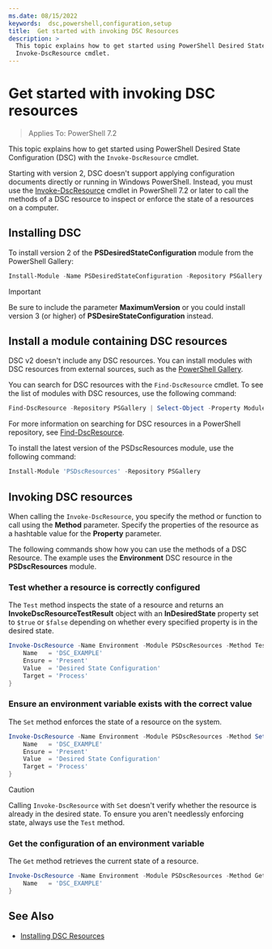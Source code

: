 ```yaml
---
ms.date: 08/15/2022
keywords:  dsc,powershell,configuration,setup
title:  Get started with invoking DSC Resources
description: >
  This topic explains how to get started using PowerShell Desired State Configuration (DSC) with the
  Invoke-DscResource cmdlet.
---
```


# Get started with invoking DSC resources

> Applies To: PowerShell 7.2

This topic explains how to get started using PowerShell Desired State Configuration (DSC) with the
`Invoke-DscResource` cmdlet.

Starting with version 2, DSC doesn't support applying configuration documents directly or running in
Windows PowerShell. Instead, you must use the [Invoke-DscResource][1] cmdlet in PowerShell 7.2 or
later to call the methods of a DSC resource to inspect or enforce the state of a resources on a
computer.

## Installing DSC

To install version 2 of the **PSDesiredStateConfiguration** module from the PowerShell Gallery:

```powershell
Install-Module -Name PSDesiredStateConfiguration -Repository PSGallery -MaximumVersion 2.99
```

> [!IMPORTANT]
> Be sure to include the parameter **MaximumVersion** or you could install version 3 (or higher) of
> **PSDesireStateConfiguration** instead.

## Install a module containing DSC resources

DSC v2 doesn't include any DSC resources. You can install modules with DSC resources from external
sources, such as the [PowerShell Gallery][2].

You can search for DSC resources with the `Find-DscResource` cmdlet. To see the list of modules with
DSC resources, use the following command:

```powershell
Find-DscResource -Repository PSGallery | Select-Object -Property ModuleName, Version -Unique
```

For more information on searching for DSC resources in a PowerShell repository, see
[Find-DscResource][3].

To install the latest version of the PSDscResources module, use the following command:

```PowerShell
Install-Module 'PSDscResources' -Repository PSGallery
```

## Invoking DSC resources

When calling the `Invoke-DscResource`, you specify the method or function to call using the
**Method** parameter. Specify the properties of the resource as a hashtable value for the
**Property** parameter.

The following commands show how you can use the methods of a DSC Resource. The example uses the
**Environment** DSC resource in the **PSDscResources** module.

### Test whether a resource is correctly configured

The `Test` method inspects the state of a resource and returns an **InvokeDscResourceTestResult**
object with an **InDesiredState** property set to `$true` or `$false` depending on whether every
specified property is in the desired state.

```powershell
Invoke-DscResource -Name Environment -Module PSDscResources -Method Test -Property @{
    Name   = 'DSC_EXAMPLE'
    Ensure = 'Present'
    Value  = 'Desired State Configuration'
    Target = 'Process'
}
```

### Ensure an environment variable exists with the correct value

The `Set` method enforces the state of a resource on the system.

```powershell
Invoke-DscResource -Name Environment -Module PSDscResources -Method Set -Property @{
    Name   = 'DSC_EXAMPLE'
    Ensure = 'Present'
    Value  = 'Desired State Configuration'
    Target = 'Process'
}
```

> [!CAUTION]
> Calling `Invoke-DscResource` with `Set` doesn't verify whether the resource is already in the
> desired state. To ensure you aren't needlessly enforcing state, always use the `Test` method.

### Get the configuration of an environment variable

The `Get` method retrieves the current state of a resource.

```powershell
Invoke-DscResource -Name Environment -Module PSDscResources -Method Get -Property @{
    Name   = 'DSC_EXAMPLE'
}
```

## See Also

- [Installing DSC Resources][4]

<!-- Reference Links -->

[1]: /powershell/module/PSDesiredStateConfiguration/Invoke-DscResource
[2]: https://www.powershellgallery.com/
[3]: /powershell/module/powershellget/find-dscresource
[4]: ../how-tos/installing-dsc-resources.md
